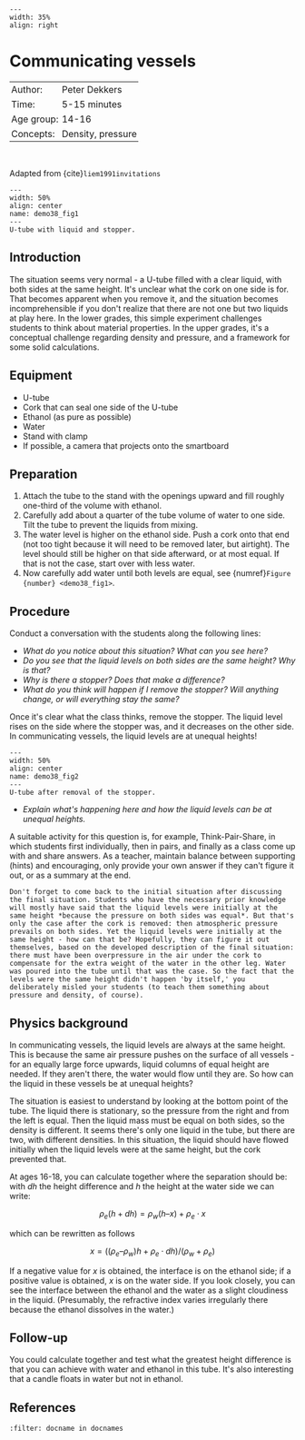 ```{figure} ../../figures/ready.png
---
width: 35%
align: right
```

# Communicating vessels

<table style="width: 100%; border-collapse: collapse; border: none;">
    <tr style="background-color: var(--background-color);">  
        <td style="text-align: left; padding: 3px; border: none; color: var(--text-color)">Author:</td>
        <td style="text-align: left; padding: 3px; border: none; color: var(--text-color)">Peter Dekkers</td>
    </tr>
    <tr style="background-color: var(--background-color);"> 
        <td style="text-align: left; padding: 3px; border: none; color: var(--text-color)">Time:</td>
        <td style="text-align: left; padding: 3px; border: none; color: var(--text-color)">5-15 minutes</td>
    </tr>
    <tr style="background-color: var(--background-color);"> 
        <td style="text-align: left; padding: 3px; border: none; color: var(--text-color)">Age group:</td>
        <td style="text-align: left; padding: 3px; border: none; color: var(--text-color)">14-16</td>
    </tr>
    <tr style="background-color: var(--background-color);"> 
        <td style="text-align: left; padding: 3px; border: none; color: var(--text-color)">Concepts:</td>
        <td style="text-align: left; padding: 3px; border: none; color: var(--text-color)">Density, pressure</td>
    </tr>
</table><br>

Adapted from {cite}`liem1991invitations`

```{figure} A08_PD12_fig1_ubuisje_site.jpg
---
width: 50%
align: center
name: demo38_fig1
---
U-tube with liquid and stopper.
```

## Introduction
The situation seems very normal - a U-tube filled with a clear liquid, with both sides at the same height. It's unclear what the cork on one side is for. That becomes apparent when you remove it, and the situation becomes incomprehensible if you don't realize that there are not one but two liquids at play here. In the lower grades, this simple experiment challenges students to think about material properties. In the upper grades, it's a conceptual challenge regarding density and pressure, and a framework for some solid calculations.


## Equipment
* U-tube
* Cork that can seal one side of the U-tube
* Ethanol (as pure as possible)
* Water
* Stand with clamp
* If possible, a camera that projects onto the smartboard

## Preparation
1. Attach the tube to the stand with the openings upward and fill roughly one-third of the volume with ethanol.
2. Carefully add about a quarter of the tube volume of water to one side. Tilt the tube to prevent the liquids from mixing.
3. The water level is higher on the ethanol side. Push a cork onto that end (not too tight because it will need to be removed later, but airtight). The level should still be higher on that side afterward, or at most equal. If that is not the case, start over with less water.
4. Now carefully add water until both levels are equal, see {numref}`Figure {number} <demo38_fig1>`.

## Procedure
Conduct a conversation with the students along the following lines:
* *What do you notice about this situation? What can you see here?*
* *Do you see that the liquid levels on both sides are the same height? Why is that?*
* *Why is there a stopper? Does that make a difference?*
* *What do you think will happen if I remove the stopper? Will anything change, or will everything stay the same?*

Once it's clear what the class thinks, remove the stopper. The liquid level rises on the side where the stopper was, and it decreases on the other side. In communicating vessels, the liquid levels are at unequal heights!

```{figure} A08_PD12_fig2_ubuisje_site.jpg
---
width: 50%
align: center
name: demo38_fig2
---
U-tube after removal of the stopper.
```

* *Explain what's happening here and how the liquid levels can be at unequal heights.*

A suitable activity for this question is, for example, Think-Pair-Share, in which students first individually, then in pairs, and finally as a class come up with and share answers. As a teacher, maintain balance between supporting (hints) and encouraging, only provide your own answer if they can't figure it out, or as a summary at the end.

```{tip}
Don't forget to come back to the initial situation after discussing the final situation. Students who have the necessary prior knowledge will mostly have said that the liquid levels were initially at the same height *because the pressure on both sides was equal*. But that's only the case after the cork is removed: then atmospheric pressure prevails on both sides. Yet the liquid levels were initially at the same height - how can that be? Hopefully, they can figure it out themselves, based on the developed description of the final situation: there must have been overpressure in the air under the cork to compensate for the extra weight of the water in the other leg. Water was poured into the tube until that was the case. So the fact that the levels were the same height didn't happen 'by itself,' you deliberately misled your students (to teach them something about pressure and density, of course).
```
## Physics background
In communicating vessels, the liquid levels are always at the same height. This is because the same air pressure pushes on the surface of all vessels - for an equally large force upwards, liquid columns of equal height are needed. If they aren't there, the water would flow until they are. So how can the liquid in these vessels be at unequal heights?

The situation is easiest to understand by looking at the bottom point of the tube. The liquid there is stationary, so the pressure from the right and from the left is equal. Then the liquid mass must be equal on both sides, so the density is different. It seems there's only one liquid in the tube, but there are two, with different densities. In this situation, the liquid should have flowed initially when the liquid levels were at the same height, but the cork prevented that.

At ages 16-18, you can calculate together where the separation should be: with $dh$ the height difference and $h$ the height at the water side we can write:

$$ \rho_e (h + dh) = \rho_w (h – x) + \rho_e \cdot x $$

which can be rewritten as follows

$$ x = ((\rho_e–\rho_w)h + \rho_e \cdot dh) / (\rho_w+\rho_e)$$

If a negative value for $x$ is obtained, the interface is on the ethanol side; if a positive value is obtained, $x$ is on the water side. If you look closely, you can see the interface between the ethanol and the water as a slight cloudiness in the liquid. (Presumably, the refractive index varies irregularly there because the ethanol dissolves in the water.)

## Follow-up
You could calculate together and test what the greatest height difference is that you can achieve with water and ethanol in this tube. It's also interesting that a candle floats in water but not in ethanol.

## References
```{bibliography}
:filter: docname in docnames
```